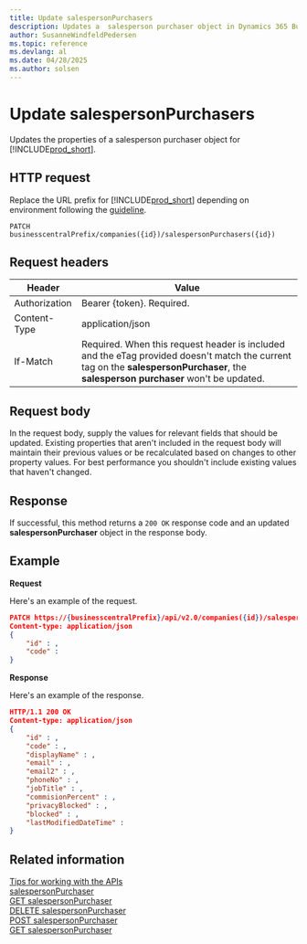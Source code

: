 ```yaml
---
title: Update salespersonPurchasers
description: Updates a  salesperson purchaser object in Dynamics 365 Business Central.
author: SusanneWindfeldPedersen
ms.topic: reference
ms.devlang: al
ms.date: 04/28/2025
ms.author: solsen
---
```


# Update salespersonPurchasers

Updates the properties of a salesperson purchaser object for [!INCLUDE[prod_short](../../../includes/prod_short.md)].

## HTTP request

Replace the URL prefix for [!INCLUDE[prod_short](../../../includes/prod_short.md)] depending on environment following the [guideline](../../v2.0/endpoints-apis-for-dynamics.md).

```
PATCH businesscentralPrefix/companies({id})/salespersonPurchasers({id})
```

## Request headers

|Header|Value|
|------|-----|
|Authorization  |Bearer {token}. Required. |
|Content-Type  |application/json|
|If-Match      |Required. When this request header is included and the eTag provided doesn't match the current tag on the **salespersonPurchaser**, the **salesperson purchaser** won't be updated. |

## Request body

In the request body, supply the values for relevant fields that should be updated. Existing properties that aren't included in the request body will maintain their previous values or be recalculated based on changes to other property values. For best performance you shouldn't include existing values that haven't changed.

## Response

If successful, this method returns a ```200 OK``` response code and an updated **salespersonPurchaser** object in the response body.

## Example

**Request**

Here's an example of the request.

```json
PATCH https://{businesscentralPrefix}/api/v2.0/companies({id})/salespersonPurchasers({id})
Content-type: application/json
{
    "id" : ,
    "code" :
}
```

**Response**

Here's an example of the response.


```json
HTTP/1.1 200 OK
Content-type: application/json
{
    "id" : ,
    "code" : ,
    "displayName" : ,
    "email" : ,
    "email2" : ,
    "phoneNo" : ,
    "jobTitle" : ,
    "commisionPercent" : ,
    "privacyBlocked" : ,
    "blocked" : ,
    "lastModifiedDateTime" :
}
```

## Related information

[Tips for working with the APIs](/dynamics365/business-central/dev-itpro/developer/devenv-connect-apps-tips)  
[salespersonPurchaser](../resources/dynamics_salespersonPurchaser.md)  
[GET salespersonPurchaser](dynamics_salespersonpurchaser_get.md)  
[DELETE salespersonPurchaser](dynamics_salespersonpurchaser_delete.md)  
[POST salespersonPurchaser](dynamics_salespersonpurchaser_create.md)  
[GET salespersonPurchaser](dynamics_salespersonpurchaser_get.md)  
